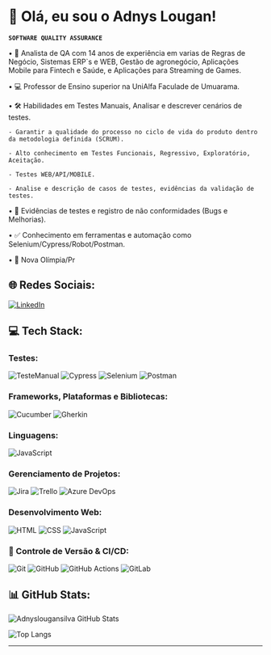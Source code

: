 
# 👋 Olá, eu sou o Adnys Lougan!

**`SOFTWARE QUALITY ASSURANCE`**

• 🎯 Analista de QA com 14 anos de experiência em varias de Regras de Negócio, Sistemas ERP`s e WEB, Gestão de agronegócio, Aplicações Mobile para Fintech e Saúde, e Aplicações para Streaming de Games.

• 💻 Professor de Ensino superior na UniAlfa Faculade de Umuarama.

• 🛠️ Habilidades em Testes Manuais, Analisar e descrever cenários de testes.

    - Garantir a qualidade do processo no ciclo de vida do produto dentro da metodologia definida (SCRUM).
    
    - Alto conhecimento em Testes Funcionais, Regressivo, Exploratório, Aceitação.
    
    - Testes WEB/API/MOBILE.
    
    - Analise e descrição de casos de testes, evidências da validação de testes.
    
• 🐛 Evidências de testes e registro de não conformidades (Bugs e Melhorias).

• ✅ Conhecimento em ferramentas e automação como Selenium/Cypress/Robot/Postman.

• 📍 Nova Olímpia/Pr


## 🌐 Redes Sociais:

[![LinkedIn](https://img.shields.io/badge/-LinkedIn-0077B5?logo=linkedin&logoColor=white)]([https://www.linkedin.com/in/adnys-lougan-81742128/])


## 💻 Tech Stack:

### Testes:  
![TesteManual](https://img.shields.io/badge/-TesteManual-ff0000?logo=fire&logoColor=fff) ![Cypress](https://img.shields.io/badge/-Cypress-17202C?logo=cypress&logoColor=white)  ![Selenium](https://img.shields.io/badge/-Selenium-45BA43?logo=Selenium&logoColor=white)  ![Postman](https://img.shields.io/badge/-Postman-FF6C37?logo=postman&logoColor=white)  

### Frameworks, Plataformas e Bibliotecas:
![Cucumber](https://img.shields.io/badge/-Cucumber-25B32A?logo=cucumber&logoColor=white)  ![Gherkin](https://img.shields.io/badge/-Gherkin-53B1C3?logo=gherkin&logoColor=white) 

### Linguagens:  
![JavaScript](https://img.shields.io/badge/-JavaScript-F7DF1E?logo=javascript&logoColor=black)

### Gerenciamento de Projetos:
![Jira](https://img.shields.io/badge/-Jira-0052CC?logo=jira&logoColor=white)  ![Trello](https://img.shields.io/badge/-Trello-0079BF?logo=trello&logoColor=white)  ![Azure DevOps](https://img.shields.io/badge/-Azure%20DevOps-0078D4?logo=azuredevops&logoColor=white)

### Desenvolvimento Web:
![HTML](https://img.shields.io/badge/-HTML-E34F26?logo=html5&logoColor=white)  ![CSS](https://img.shields.io/badge/-CSS-1572B6?logo=css3&logoColor=white)  ![JavaScript](https://img.shields.io/badge/-JavaScript-F7DF1E?logo=javascript&logoColor=black) 

### 🔧 Controle de Versão & CI/CD:
![Git](https://img.shields.io/badge/-Git-F05032?logo=git&logoColor=white)  ![GitHub](https://img.shields.io/badge/-GitHub-181717?logo=github&logoColor=white)  ![GitHub Actions](https://img.shields.io/badge/-GitHub%20Actions-2088FF?logo=github-actions&logoColor=white)  ![GitLab](https://img.shields.io/badge/-GitLab-FCA121?logo=gitlab&logoColor=white)


## 📊 GitHub Stats:


![Adnyslougansilva GitHub Stats](https://github-readme-stats.vercel.app/api?username=Adnyslougansilva&show_icons=true&hide_title=true&count_private=true&hide=prs&theme=radical)

![Top Langs](https://github-readme-stats.vercel.app/api/top-langs/?username=Adnyslougansilva&langs_count=6&layout=compact&theme=radical)

---

